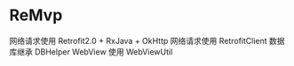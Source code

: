 # ReMvp
网络请求使用 Retrofit2.0 + RxJava + OkHttp
网络请求使用 RetrofitClient
数据库继承 DBHelper
WebView 使用 WebViewUtil